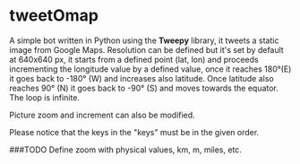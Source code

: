 # tweetOmap

A simple bot written in Python using the __Tweepy__ library, it tweets a static image from Google Maps. Resolution can be defined but it's set by default at 640x640 px, it starts from a defined point (lat, lon) and proceeds incrementing the longitude value by a defined value, once it reaches 180°(E) it goes back to -180° (W) and increases also latitude. Once latitude also reaches 90° (N) it goes back to -90° (S) and moves towards the equator. The loop is infinite.

Picture zoom and increment can also be modified.

Please notice that the keys in the "keys" must be in the given order.

###TODO
Define zoom with physical values, km, m, miles, etc.